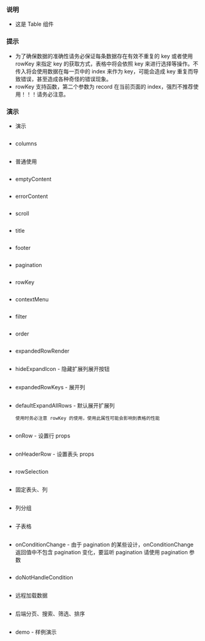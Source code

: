 ### 说明

-   这是 Table 组件

### 提示

-   为了确保数据的准确性请务必保证每条数据存在有效不重复的 key 或者使用 rowKey 来指定 key 的获取方式，表格中将会依照 key 来进行选择等操作。不传入将会使用数据在每一页中的 index 来作为 key，可能会造成 key 重复而导致错误，甚至造成各种奇怪的错误现象。
-   rowKey 支持函数，第二个参数为 record 在当前页面的 index，强烈不推荐使用！！！请务必注意。

### 演示

-   演示

```js {"codepath": "table.jsx"}
```

-   columns

```js {"codepath": "columns.jsx"}
```

-   普通使用

```js {"codepath": "base.jsx"}
```

-   emptyContent

```js {"codepath": "emptyContent.jsx"}
```

-   errorContent

```js {"codepath": "errorContent.jsx"}
```

-   scroll

```js {"codepath": "scroll.jsx"}
```

-   title

```js {"codepath": "title.jsx"}
```

-   footer

```js {"codepath": "footer.jsx"}
```

-   pagination

```js {"codepath": "pagination.jsx"}
```

-   rowKey

```js {"codepath": "rowKey.jsx"}
```

-   contextMenu

```js {"codepath": "contextMenu.jsx"}
```

-   filter

```js {"codepath": "filter.jsx"}
```

-   order

```js {"codepath": "order.jsx"}
```

-   expandedRowRender

```js {"codepath": "expandedRowRender.jsx"}
```

-   hideExpandIcon - 隐藏扩展列展开按钮

```js {"codepath": "hideExpandIcon.jsx"}
```

-   expandedRowKeys - 展开列

```js {"codepath": "expandedRowKeys.jsx"}
```

-   defaultExpandAllRows - 默认展开扩展列

    `使用时务必注意 rowKey 的使用，使用此属性可能会影响到表格的性能`

```js {"codepath": "defaultExpandAllRows.jsx"}
```

-   onRow - 设置行 props

```js {"codepath": "onRow.jsx"}
```

-   onHeaderRow - 设置表头 props

```js {"codepath": "onHeaderRow.jsx"}
```

-   rowSelection

```js {"codepath": "rowSelection.jsx"}
```

-   固定表头、列

```js {"codepath": "fixed.jsx"}
```

-   列分组

```js {"codepath": "groupColumns.jsx"}
```

-   子表格

```js {"codepath": "subTable.jsx"}
```

-   onConditionChange - 由于 pagination 的某些设计，onConditionChange 返回值中不包含 pagination 变化，要监听 pagination 请使用 pagination 参数

```js {"codepath": "onConditionChange.jsx"}
```

-   doNotHandleCondition

```js {"codepath": "doNotHandleCondition.jsx"}
```

-   远程加载数据

```js {"codepath": "loadingDataFromRemote.jsx"}
```

-   后端分页、搜索、筛选、排序

```js {"codepath": "fullRemoteTable.jsx"}
```

-   demo - 样例演示

```js {"codepath": "demo.jsx"}
```
